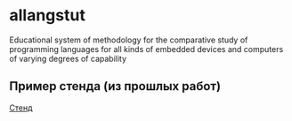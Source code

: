 # allangstut
Educational system of methodology for the comparative study of programming languages ​​for all kinds of embedded devices and computers of varying degrees of capability

## Пример стенда (из прошлых работ)

[Стенд](http://y669805n.beget.tech/boards_4.php)
